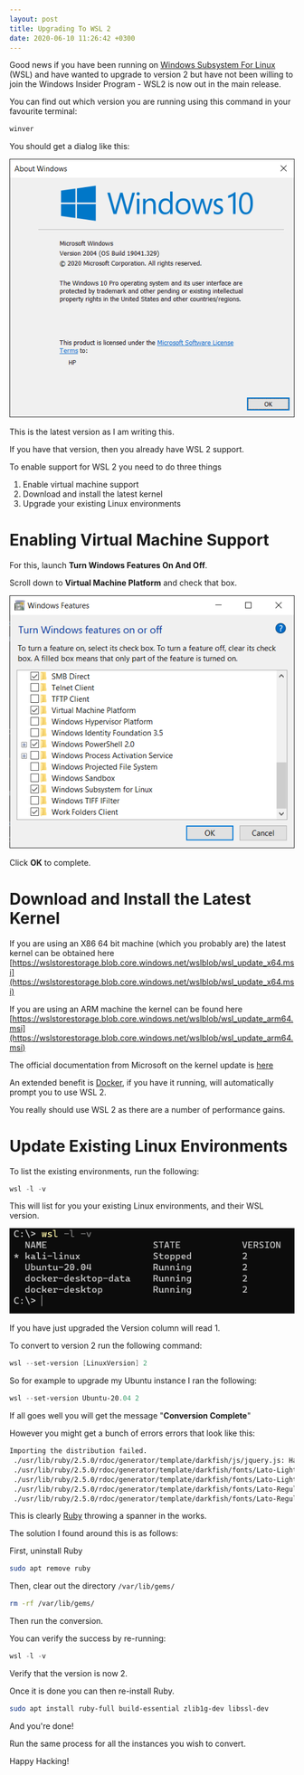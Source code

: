```yaml
---
layout: post
title: Upgrading To WSL 2
date: 2020-06-10 11:26:42 +0300
---
```

Good news if you have been running on [Windows Subsystem For Linux](https://docs.microsoft.com/en-us/windows/wsl/) (WSL) and have wanted to upgrade to version 2 but have not been willing to join the Windows Insider Program - WSL2 is now out in the main release.

You can find out which version you are running using this command in your favourite terminal:

```powershell
winver
```

You should get a dialog like this:

![](../images/2020/06/Winver.png)

This is the latest version as I am writing this.

If you have that version, then you already have WSL 2 support.

To enable support for WSL 2 you need to do three things
1. Enable virtual machine support
2. Download and install the latest kernel
3. Upgrade your existing Linux environments

# Enabling Virtual Machine Support
For this, launch **Turn Windows Features On And Off**.

Scroll down to **Virtual Machine Platform** and check that box.

![](../images/2020/06/VirtualMachinePlatform.png)

Click **OK** to complete.

# Download and Install the Latest Kernel
If you are using an X86 64 bit machine (which you probably are) the latest kernel can be obtained here [https://wslstorestorage.blob.core.windows.net/wslblob/wsl_update_x64.msi](https://wslstorestorage.blob.core.windows.net/wslblob/wsl_update_x64.msi)

If you are using an ARM machine the kernel can be found here [https://wslstorestorage.blob.core.windows.net/wslblob/wsl_update_arm64.msi](https://wslstorestorage.blob.core.windows.net/wslblob/wsl_update_arm64.msi)

The official documentation from Microsoft on the kernel update is [here](https://docs.microsoft.com/en-us/windows/wsl/wsl2-kernel) 

An extended benefit is [Docker](https://docs.docker.com/docker-for-windows/), if you have it running, will automatically prompt you to use WSL 2.

You really should use WSL 2 as there are a number of performance gains.

# Update Existing Linux Environments
To list the existing environments, run the following:

```powershell
wsl -l -v
```
This will list for you your existing Linux environments, and their WSL version.

![](../images/2020/06/WSL.png)

If you have just upgraded the Version column will read 1.

To convert to version 2 run the following command:

```powershell
wsl --set-version [LinuxVersion] 2
```

So for example to upgrade my Ubuntu instance I ran the following:

```powershell
wsl --set-version Ubuntu-20.04 2
```

If all goes well you will get the message "**Conversion Complete**"

However you might get a bunch of errors errors that look like this:

```bash
Importing the distribution failed. 
 ./usr/lib/ruby/2.5.0/rdoc/generator/template/darkfish/js/jquery.js: Hard-link target './var/lib/gems/2.5.0/doc/rubygems-update-3.1.2/rdoc/js/jquery.js' does not exist.
 ./usr/lib/ruby/2.5.0/rdoc/generator/template/darkfish/fonts/Lato-Light.ttf: Hard-link target './var/lib/gems/2.5.0/doc/rubygems-update-3.1.2/rdoc/fonts/Lato-Light.ttf' does not exist.
 ./usr/lib/ruby/2.5.0/rdoc/generator/template/darkfish/fonts/Lato-LightItalic.ttf: Hard-link target './var/lib/gems/2.5.0/doc/rubygems-update-3.1.2/rdoc/fonts/Lato-LightItalic.ttf' does not exist. 
 ./usr/lib/ruby/2.5.0/rdoc/generator/template/darkfish/fonts/Lato-Regular.ttf: Hard-link target './var/lib/gems/2.5.0/doc/rubygems-update-3.1.2/rdoc/fonts/Lato-Regular.ttf' does not exist. 
 ./usr/lib/ruby/2.5.0/rdoc/generator/template/darkfish/fonts/Lato-RegularItalic.ttf: Hard-link target './var/lib/gems/2.5.0/doc/rubygems-update-3.1.2/rdoc/fonts/Lato-RegularItalic.ttf' does not exist.
```

This is clearly [Ruby](https://www.ruby-lang.org/en/) throwing a spanner in the works.

The solution I found around this is as follows:

First, uninstall Ruby

```bash
sudo apt remove ruby
```

Then, clear out the directory `/var/lib/gems/`

```bash
rm -rf /var/lib/gems/
```

Then run the conversion.

You can verify the success by re-running:

```powershell
wsl -l -v
```

Verify that the version is now 2.

Once it is done you can then re-install Ruby.

```bash
sudo apt install ruby-full build-essential zlib1g-dev libssl-dev
```

And you're done!

Run the same process for all the instances you wish to convert.

Happy Hacking!
